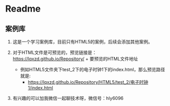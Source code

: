 # Readme

## 案例库
1. 这是一个学习案例库，目前只有HTML5的案例，后续会添加其他案例。

2. 对于HTML文件是可预览的，预览链接是：https://lqxzd.github.io/Repository/  + 要预览的HTML文件地址
    -  例如HTML5文件夹下test_2下的电子时钟1下的index.html，那么预览路径就是:
        - https://lqxzd.github.io/Repository/HTML5/test_2/电子时钟1/index.html
   
3. 有兴趣的可以加我微信一起聊技术呀，微信号：hly6096

